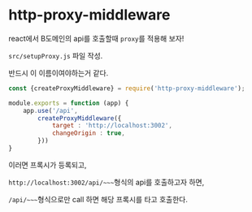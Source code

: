 # http-proxy-middleware

react에서 B도메인의 api를 호출할때 `proxy`를 적용해 보자!



`src/setupProxy.js` 파일 작성.

반드시 이 이름이여야하는거 같다.

```javascript
const {createProxyMiddleware} = require('http-proxy-middleware');

module.exports = function (app) {
    app.use('/api',
        createProxyMiddleware({
            target : 'http://localhost:3002',
            changeOrigin : true,
        }))
}
```

이러면 프록시가 등록되고,

`http://localhost:3002/api/~~~`형식의 api를 호출하고자 하면, 

`/api/~~~`형식으로만 call 하면 해당 프록시를 타고 호출한다.
